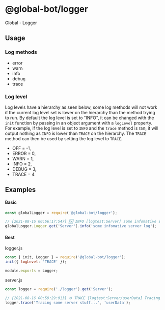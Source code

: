 # @global-bot/logger
Global - Logger

<!---->

## Usage
### Log methods
* error
* warn
* info
* debug
* trace

### Log level
Log levels have a hierarchy as seen below, some log methods will not work if the current log level set is lower on the hierarchy than the method trying to run.
By default the log level is set to "INFO", it can be changed with the `init` function by passing in an object argument with a `logLevel` property.
For example, if the log level is set to `INFO` and the `trace` method is ran, it will output nothing as `INFO` is lower than `TRACE` on the hierarchy.
The `TRACE` method can then be used by setting the log level to `TRACE`.
* OFF = -1,
* ERROR = 0,
* WARN = 1,
* INFO = 2,
* DEBUG = 3,
* TRACE = 4

<!---->

## Examples
#### Basic
```js
const globalLogger = require('@global-bot/logger');

// [2021-08-16 00:56:17:547] 🆗 INFO [logtest:Server] some infomative server log
globalLogger.Logger.get('Server').info('some infomative server log');
```

#### Best
logger.js
```js
const { init, Logger } = require('@global-bot/logger');
init({ logLevel: 'TRACE' });

module.exports = Logger;
```

server.js
```js
const logger = require('./logger').get('Server');

// [2021-08-16 00:59:29:013] ⚙ TRACE [logtest:Server/userData] Tracing some server stuff...
logger.trace('Tracing some server stuff...', 'userData');
```